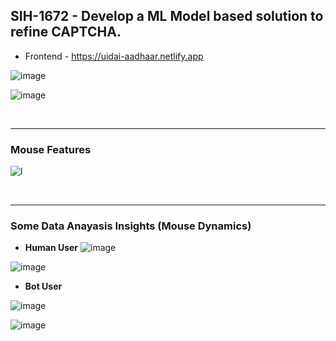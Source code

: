## SIH-1672 - Develop a ML Model based solution to refine CAPTCHA.

* Frontend - https://uidai-aadhaar.netlify.app

![image](https://github.com/user-attachments/assets/d63254f7-7460-425e-ace7-37f78a54c473)

![image](https://github.com/user-attachments/assets/c2307b34-835d-4319-a147-5bfe23dc6e9b)

<br>
<hr>

### Mouse Features

![l](https://github.com/user-attachments/assets/7873caef-95b7-4385-aaa3-cb5e6d12e916)


<br>
<hr>

### Some Data Anayasis Insights (Mouse Dynamics)

- **Human User**
![image](https://github.com/user-attachments/assets/bb3900f0-87df-4ee9-843b-30476b26c78e)

![image](https://github.com/user-attachments/assets/804d2f2e-9a57-4048-a8e7-99d6709afe44)


- **Bot User**

![image](https://github.com/user-attachments/assets/1fcf5f72-77e9-472e-ba9f-3d52554a8801)

![image](https://github.com/user-attachments/assets/9791d6da-0f22-4d6c-b740-4458a62252ca)

